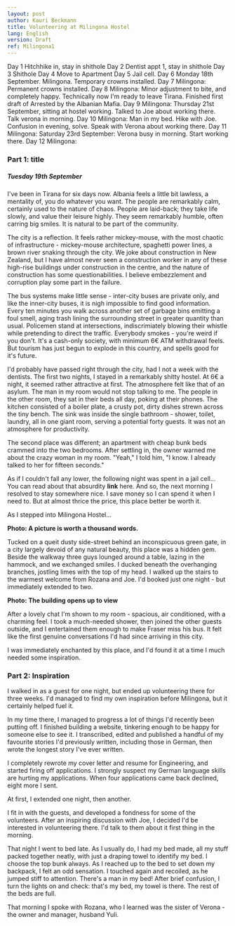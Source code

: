```yaml
---
layout: post
author: Kauri Beckmann
title: Volunteering at Milingona Hostel
lang: English
version: Draft
ref: Milingona1
---
```


Day 1 Hitchhike in, stay in shithole
Day 2 Dentist appt 1, stay in shithole
Day 3 Shithole
Day 4 Move to Apartment
Day 5 Jail cell.
Day 6 Monday 18th September. Milingona. Temporary crowns installed. 
Day 7 Milingona: Permanent crowns installed.
Day 8 Milingona: Minor adjustment to bite, and completely happy. Technically now I'm ready to leave Tirana. Finished first draft of Arrested by the Albanian Mafia.
Day 9 Milingona: Thursday 21st September, sitting at hostel working. Talked to Joe about working there. Talk verona in morning. 
Day 10 Milingona: Man in my bed. Hike with Joe. Confusion in evening, solve. Speak with Verona about working there.
Day 11 Milingona: Saturday 23rd September: Verona busy in morning. Start working there.
Day 12 Milingona: 

### Part 1: title

##### Tuesday 19th September

I've been in Tirana for six days now. Albania feels a little bit lawless, a mentality of, you do whatever you want. The people are remarkably calm, certainly used to the nature of chaos. People are laid-back; they take life slowly, and value their leisure highly. They seem remarkably humble, often carring big smiles. It is natural to be part of the community.

The city is a reflection. It feels rather mickey-mouse, with the most chaotic of infrastructure - mickey-mouse architecture, spaghetti power lines, a brown river snaking through the city. We joke about construction in New Zealand, but I have almost never seen a construction worker in any of these high-rise buildings under construction in the centre, and the nature of construction has some questionabilities. I believe embezzlement and corruption play some part in the failure.

The bus systems make little sense - inter-city buses are private only, and like the inner-city buses, it is nigh impossible to find good information. Every ten minutes you walk across another set of garbage bins emitting a foul smell, aging trash lining the surrounding street in greater quantity than usual. Policemen stand at intersections, indiscrimiately blowing their whistle while pretending to direct the traffic. Everybody smokes - you're weird if you don't. It's a cash-only society, with minimum 6€ ATM withdrawal feels. But tourism has just begun to explode in this country, and spells good for it's future.

I'd probably have passed right through the city, had I not a week with the dentists. The first two nights, I stayed in a remarkably shitty hostel. At 6€ a night, it seemed rather attractive at first. The atmosphere felt like that of an asylum. The man in my room would not stop talking to me. The people in the other room, they sat in their beds all day, poking at their phones. The kitchen consisted of a boiler plate, a crusty pot, dirty dishes strewn across the tiny bench. The sink was inside the single bathroom - shower, toilet, laundry, all in one giant room, serving a potential forty guests. It was not an atmosphere for productivity.

The second place was different; an apartment with cheap bunk beds crammed into the two bedrooms. After settling in, the owner warned me about the crazy woman in my room. "Yeah," I told him, "I know. I already talked to her for fifteen seconds."

As if I couldn't fall any lower, the following night was spent in a jail cell... You can read about that absurdity **link** here. And so, the next morning I resolved to stay somewhere nice. I save money so I can spend it when I need to. But at almost thrice the price, this place better be worth it.

As I stepped into Milingona Hostel... 

**Photo: A picture is worth a thousand words.**

Tucked on a queit dusty side-street behind an inconspicuous green gate, in a city largely devoid of any natural beauty, this place was a hidden gem. Beside the walkway three guys lounged around a table, lazing in the hammock, and we exchanged smiles. I ducked beneath the overhanging branches, jostling limes with the top of my head. I walked up the stairs to the warmest welcome from Rozana and Joe. I'd booked just one night - but immediately extended to two.

**Photo: The building opens up to view**

After a lovely chat I'm shown to my room - spacious, air conditioned, with a charming feel. I took a much-needed shower, then joined the other guests outside, and I entertained them enough to make Fraser miss his bus. It felt like the first genuine conversations I'd had since arriving in this city.

I was immediately enchanted by this place, and I'd found it at a time I much needed some inspiration.


### Part 2: Inspiration

I walked in as a guest for one night, but ended up volunteering there for three weeks.
I'd managed to find my own inspiration before Milingona, but it certainly helped fuel it.

In my time there, I managed to progress a lot of things I'd recently been putting off. I finished building a website, tinkering enough to be happy for someone else to see it. 
I transcribed, edited and published a handful of my favourite stories I'd previously written, including those in German, then wrote the longest story I've ever written.

I completely rewrote my cover letter and resume for Engineering, and started firing off applications. I strongly suspect my German language skills are hurting my applications. When four applications came back declined, eight more I sent.

At first, I extended one night, then another. 

I fit in with the guests, and developed a fondness for some of the volunteers. After an inspiring discussion with Joe, I decided I'd be interested in volunteering there. I'd talk to them about it first thing in the morning.

That night I went to bed late. As I usually do, I had my bed made, all my stuff packed together neatly, with just a draping towel to identify my bed. I choose the top bunk always. As I reached up to the bed to set down my backpack, I felt an odd sensation. I touched again and recoiled, as he jumped stiff to attention. There's a man in my bed! After brief confusion, I turn the lights on and check: that's my bed, my towel is there. The rest of the beds are full.





That morning I spoke with Rozana, who I learned was the sister of Verona - the owner and manager, husband Yuli.

